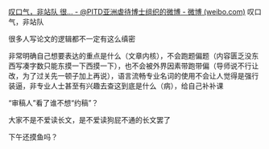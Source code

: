 [叹口气，非站队 很... - @PITD亚洲虐待博士组织的微博 - 微博 (weibo.com)](https://weibo.com/5576168164/L6U18l53B?pagetype=fav)
叹口气，非站队  
  
很多人写论文的逻辑都不一定有这么缜密  
  
非常明确自己想要表达的重点是什么（文章内核），不会跑题偏题（内容匮乏没东西写凑字数只能东摸一下西摸一下），也不会被外界因素带跑带偏（导师说不行让改，为了过关先一顿子加上再说），语言流畅专业名词的使用不会让人觉得是强行装逼，非专业人士甚至有兴趣去查这到底是什么（病），给自己补补课  
  
“审稿人”看了谁不想“约稿”？  
  
大家不是不爱读长文，是不爱读狗屁不通的长文罢了  
  
下午还摸鱼吗？
